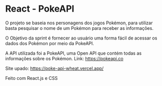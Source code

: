 # React - PokeAPI

O projeto se baseia nos personagens dos jogos Pokémon, para utilizar basta pesquisar o nome de um Pokémon para receber as informações.

O Objetivo da sprint é fornecer ao usuário uma forma fácil de acessar os dados dos Pokémon por meio da PokeAPI.

A API utilizada foi a PokeAPI, uma Open API que contém todas as informações sobre os Pokémon.
Link: https://pokeapi.co

Site upado: https://poke-api-wheat.vercel.app/

Feito com React.js e CSS
